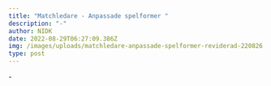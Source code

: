 ```yaml
---
title: "Matchledare - Anpassade spelformer "
description: "-"
author: NIDK
date: 2022-08-29T06:27:09.386Z
img: /images/uploads/matchledare-anpassade-spelformer-reviderad-220826.jpg
type: post
---
```



\-